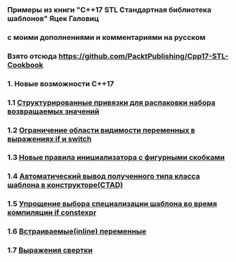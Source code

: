 ### Примеры из книги "C++17 STL Стандартная библиотека шаблонов" Яцек Галовиц
### с моими дополнениями и комментариями на русском
### Взято отсюда https://github.com/PacktPublishing/Cpp17-STL-Cookbook

### 1. Новые возможности C++17
### 1.1 [Структурированные привязки для распаковки набора возвращаемых значений]()
### 1.2 [Ограничение области видимости переменных в выражениях if и switch]()
### 1.3 [Новые правила инициализатора с фигурными скобками]()
### 1.4 [Автоматический вывод полученного типа класса шаблона в конструкторе(CTAD)]()
### 1.5 [Упрощение выбора специализации шаблона во время компиляции if constexpr]()
### 1.6 [Встраиваемые(inline) переменные]()
### 1.7 [Выражения свертки]()


